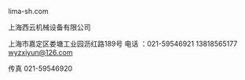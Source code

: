 lima-sh.com

上海西云机械设备有限公司

上海市嘉定区娄塘工业园沥红路189号
电话 ：021-59546921
13818565177
wyzxiyun@126.com

传真 021-59546920